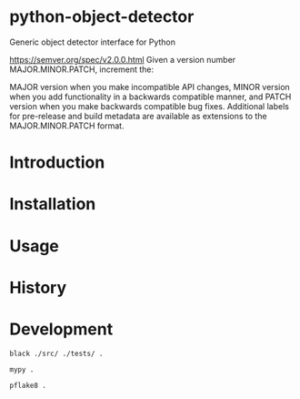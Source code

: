 # python-object-detector
Generic object detector interface for Python

https://semver.org/spec/v2.0.0.html
Given a version number MAJOR.MINOR.PATCH, increment the:

MAJOR version when you make incompatible API changes,
MINOR version when you add functionality in a backwards compatible manner, and
PATCH version when you make backwards compatible bug fixes.
Additional labels for pre-release and build metadata are available as extensions to the MAJOR.MINOR.PATCH format.

# Introduction
# Installation
# Usage
# History

# Development
```shell
black ./src/ ./tests/ .
```
```shell
mypy .
```
```shell
pflake8 .
```